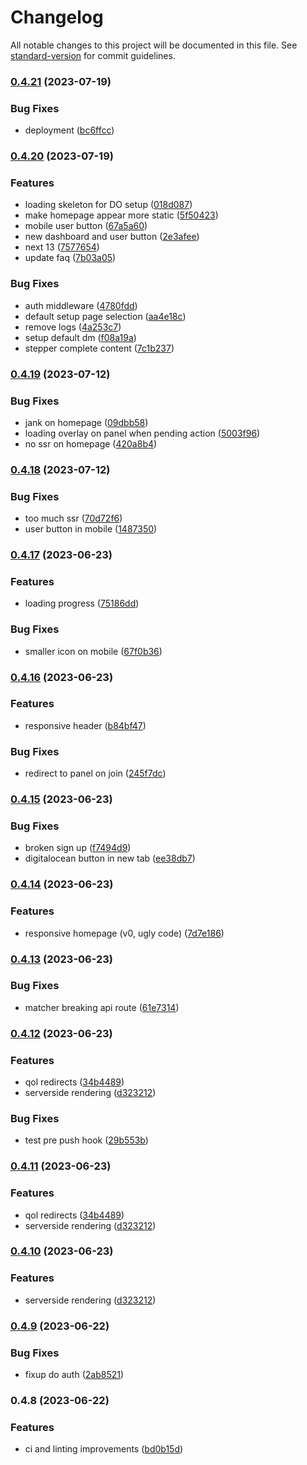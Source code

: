 # Changelog

All notable changes to this project will be documented in this file. See [standard-version](https://github.com/conventional-changelog/standard-version) for commit guidelines.

### [0.4.21](https://github.com/Foundry-Metalworks/metalworks-client/compare/v0.4.20...v0.4.21) (2023-07-19)


### Bug Fixes

* deployment ([bc6ffcc](https://github.com/Foundry-Metalworks/metalworks-client/commit/bc6ffcc60a9bb69ad3f3f07a17dced2c1b8b8b99))

### [0.4.20](https://github.com/Foundry-Metalworks/metalworks-client/compare/v0.4.19...v0.4.20) (2023-07-19)


### Features

* loading skeleton for DO setup ([018d087](https://github.com/Foundry-Metalworks/metalworks-client/commit/018d08715c2cfb75e3531e806719d069f3ed1a55))
* make homepage appear more static ([5f50423](https://github.com/Foundry-Metalworks/metalworks-client/commit/5f504237d933e83d11a9c9d631c293df37522abd))
* mobile user button ([67a5a60](https://github.com/Foundry-Metalworks/metalworks-client/commit/67a5a60c0a1069af7631c38e45a0f93026728686))
* new dashboard and user button ([2e3afee](https://github.com/Foundry-Metalworks/metalworks-client/commit/2e3afeebf0b3a239c1717f5228743b9dd8accf82))
* next 13 ([7577654](https://github.com/Foundry-Metalworks/metalworks-client/commit/7577654176008be75f1c812a85f44eac6229fa3c))
* update faq ([7b03a05](https://github.com/Foundry-Metalworks/metalworks-client/commit/7b03a05c5f1c5e7f34e477d58505a87be5d56148))


### Bug Fixes

* auth middleware ([4780fdd](https://github.com/Foundry-Metalworks/metalworks-client/commit/4780fdd44802420813e31d53fb009789ad0c30fd))
* default setup page selection ([aa4e18c](https://github.com/Foundry-Metalworks/metalworks-client/commit/aa4e18cb11a5456521295bc12191e0c063bfe238))
* remove logs ([4a253c7](https://github.com/Foundry-Metalworks/metalworks-client/commit/4a253c7f00c693daf068f6b421b86420533cd1c4))
* setup default dm ([f08a19a](https://github.com/Foundry-Metalworks/metalworks-client/commit/f08a19a564fa4c2ad70517623022085e70fb7335))
* stepper complete content ([7c1b237](https://github.com/Foundry-Metalworks/metalworks-client/commit/7c1b237fd7b4d37bc5850ce9dcf5be361178bc3d))

### [0.4.19](https://github.com/Foundry-Metalworks/metalworks-client/compare/v0.4.18...v0.4.19) (2023-07-12)


### Bug Fixes

* jank on homepage ([09dbb58](https://github.com/Foundry-Metalworks/metalworks-client/commit/09dbb58ebb043a442bfbfb8629205cba4967a1a6))
* loading overlay on panel when pending action ([5003f96](https://github.com/Foundry-Metalworks/metalworks-client/commit/5003f965498e37fedab4458684f0482d55457423))
* no ssr on homepage ([420a8b4](https://github.com/Foundry-Metalworks/metalworks-client/commit/420a8b4449e041b88c5a1ae9e63e88352bd42d96))

### [0.4.18](https://github.com/Foundry-Metalworks/metalworks-client/compare/v0.4.17...v0.4.18) (2023-07-12)


### Bug Fixes

* too much ssr ([70d72f6](https://github.com/Foundry-Metalworks/metalworks-client/commit/70d72f6029d5924453fd3f9598f131385731bb4c))
* user button in mobile ([1487350](https://github.com/Foundry-Metalworks/metalworks-client/commit/1487350abd1dfb1d53a223eb4109d0b98803c73c))

### [0.4.17](https://github.com/Foundry-Metalworks/metalworks-client/compare/v0.4.16...v0.4.17) (2023-06-23)


### Features

* loading progress ([75186dd](https://github.com/Foundry-Metalworks/metalworks-client/commit/75186dd3394adc9b2afe32f6d0c8a34e536df6cf))


### Bug Fixes

* smaller icon on mobile ([67f0b36](https://github.com/Foundry-Metalworks/metalworks-client/commit/67f0b36e45a296b976e7922bde7ffcff12038e01))

### [0.4.16](https://github.com/Foundry-Metalworks/metalworks-client/compare/v0.4.15...v0.4.16) (2023-06-23)


### Features

* responsive header ([b84bf47](https://github.com/Foundry-Metalworks/metalworks-client/commit/b84bf4745ff0f7071f0db4106662a0b9c34a8d66))


### Bug Fixes

* redirect to panel on join ([245f7dc](https://github.com/Foundry-Metalworks/metalworks-client/commit/245f7dcfe94b9211026ca1019b95471061f158aa))

### [0.4.15](https://github.com/Foundry-Metalworks/metalworks-client/compare/v0.4.14...v0.4.15) (2023-06-23)


### Bug Fixes

* broken sign up ([f7494d9](https://github.com/Foundry-Metalworks/metalworks-client/commit/f7494d95c7de448b811870663826521494665772))
* digitalocean button in new tab ([ee38db7](https://github.com/Foundry-Metalworks/metalworks-client/commit/ee38db7dc2a914a3877495a7a65ff505de1896cd))

### [0.4.14](https://github.com/Foundry-Metalworks/metalworks-client/compare/v0.4.13...v0.4.14) (2023-06-23)


### Features

*  responsive homepage (v0, ugly code) ([7d7e186](https://github.com/Foundry-Metalworks/metalworks-client/commit/7d7e18654809faf1e47a136ccf6507e244ed91aa))

### [0.4.13](https://github.com/Foundry-Metalworks/metalworks-client/compare/v0.4.12...v0.4.13) (2023-06-23)


### Bug Fixes

* matcher breaking api route ([61e7314](https://github.com/Foundry-Metalworks/metalworks-client/commit/61e73143109773725ec759596a90ede5af316716))

### [0.4.12](https://github.com/Foundry-Metalworks/metalworks-client/compare/v0.4.9...v0.4.12) (2023-06-23)


### Features

* qol redirects ([34b4489](https://github.com/Foundry-Metalworks/metalworks-client/commit/34b448990989e1e23c6db46ce105a7fad15dd91a))
* serverside rendering ([d323212](https://github.com/Foundry-Metalworks/metalworks-client/commit/d3232122c6498731ef95c99aecc3e958efa954ed))


### Bug Fixes

* test pre push hook ([29b553b](https://github.com/Foundry-Metalworks/metalworks-client/commit/29b553b529fc34eba0c753e00eca2e737527ffd1))

### [0.4.11](https://github.com/Foundry-Metalworks/metalworks-client/compare/v0.4.9...v0.4.11) (2023-06-23)


### Features

* qol redirects ([34b4489](https://github.com/Foundry-Metalworks/metalworks-client/commit/34b448990989e1e23c6db46ce105a7fad15dd91a))
* serverside rendering ([d323212](https://github.com/Foundry-Metalworks/metalworks-client/commit/d3232122c6498731ef95c99aecc3e958efa954ed))

### [0.4.10](https://github.com/Foundry-Metalworks/metalworks-client/compare/v0.4.9...v0.4.10) (2023-06-23)


### Features

* serverside rendering ([d323212](https://github.com/Foundry-Metalworks/metalworks-client/commit/d3232122c6498731ef95c99aecc3e958efa954ed))

### [0.4.9](https://github.com/Foundry-Metalworks/metalworks-client/compare/v0.4.8...v0.4.9) (2023-06-22)


### Bug Fixes

* fixup do auth ([2ab8521](https://github.com/Foundry-Metalworks/metalworks-client/commit/2ab852158472d56ad69cd8ae6e80715a01d69254))

### 0.4.8 (2023-06-22)


### Features

* ci and linting improvements ([bd0b15d](https://github.com/Foundry-Metalworks/metalworks-client/commit/bd0b15d7c847ed429a4a8b7b015cf9e53e7cd4c7))
